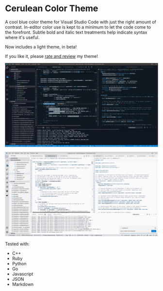 # Cerulean Color Theme

A cool blue color theme for Visual Studio Code with just the right amount of contrast. In-editor color use is kept to a minimum to let the code come to the forefront. Subtle bold and italic text treatments help indicate syntax where it's useful.

Now includes a light theme, in beta!

If you like it, please [rate and review](https://marketplace.visualstudio.com/items?itemName=OwenWilliams.cerulean&ssr=false#review-details) my theme!

![Visual Studio Code Cerulean dark theme preview](https://raw.githubusercontent.com/ywwg/vscode-theme-cerulean/main/images/preview-dark.png)

![Visual Studio Code Cerulean light theme preview](https://raw.githubusercontent.com/ywwg/vscode-theme-cerulean/main/images/preview-light.png)


Tested with:

- C++
- Ruby
- Python
- Go
- Javascript
- JSON
- Markdown
